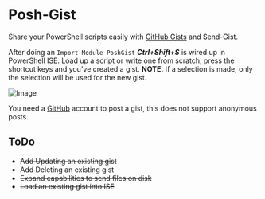 Posh-Gist
=
Share your PowerShell scripts easily with [GitHub Gists](https://gist.github.com/) and Send-Gist.

After doing an `Import-Module PoshGist` ***Ctrl+Shift+S*** is wired up in PowerShell ISE. Load up a script or write one from scratch, press the shortcut keys and you've created a gist.
**NOTE.** If a selection is made, only the selection will be used for the new gist.

![Image](https://raw.github.com/dfinke/Posh-Gist/master/UsingPoshGist.gif)

You need a [GitHub](https://github.com/join) account to post a gist, this does not support anonymous posts.

ToDo
-
* ~~Add Updating an existing gist~~
* ~~Add Deleting an existing gist~~
* ~~Expand capabilities to send files on disk~~
* ~~Load an existing gist into ISE~~